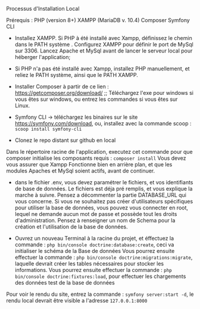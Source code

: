 Processus d'Installation Local

Prérequis :
PHP (version 8+)
XAMPP (MariaDB v. 10.4)
Composer
Symfony CLI

- Installez XAMPP. Si PHP à été installé avec Xampp, définissez le chemin dans le PATH système . Configurez XAMPP pour définir le port de MySql sur 3306.
Lancez Apache et MySql avant de lancer le serveur local pour héberger l'application;

- Si PHP n'a pas été installé avec Xampp, installez PHP manuellement, et reliez le PATH système, ainsi que le PATH XAMPP.

- Installer Composer à partir de ce lien : https://getcomposer.org/download/ ;; Téléchargez l'exe pour windows si vous êtes sur windows, ou entrez les commandes si vous êtes sur Linux.

- Symfony CLI -> téléchargez les binaires sur le site https://symfony.com/download, ou, installez avec la commande scoop : `scoop install symfony-cli`

- Clonez le repo distant sur github en local


Dans le répertoire racine de l'application, executez cet commande pour que composer initialise les composants requis :
`composer install`
Vous devez vous assurer que Xampp Fonctionne bien en arrière plan, et que les modules Apaches et MySql soient actifs, avant de continuer.

- dans le fichier .env, vous devez paramétrer le fichiers, et vos identifiants de base de données.
Le fichiers est déja pré remplis, et vous explique la marche à suivre. Pensez a décommenter la partie DATABASE_URL qui vous concerne.
Si vous ne souhaitez pas créer d'utilisateurs spécifiques pour utiliser la base de données, vous pouvez vous connecter en root, lequel ne demande aucun mot de passe et possède tout les droits d'administration.
Pensez à renseigner un nom de Schema pour la création et l'utilisation de la base de données.

- Ouvrez un nouveau Terminal à la racine du projet, et éffectuez la commande : `php bin/console doctrine:database:create`, ceci va initialiser le schéma de la Base de données
Vous pourrez ensuite effectuer la commande : `php bin/console doctrine:migrations:migrate`, laquelle devrait créer les tables nécessaires pour stocker les informations.
Vous pourrez ensuite effectuer la commande : `php bin/console doctrine:fixtures:load`, pour effectuer les chargements des données test de la base de données

Pour voir le rendu du site, entrez la commande : `symfony server:start -d`, le rendu local devrait être visible a l'adresse `127.0.0.1:8000`


